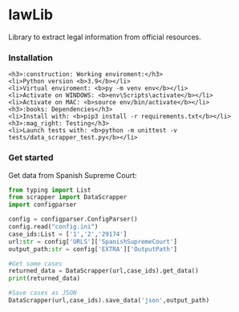 # lawLib

Library to extract legal information from official resources.

### Installation
```
<h3>:construction: Working enviroment:</h3>
<li>Python version <b>3.9</b></li> 
<li>Virtual enviroment: <b>py -m venv env</b></li> 
<li>Activate on WINDOWS: <b>env\Scripts\activate</b></li>
<li>Activate on MAC: <b>source env/bin/activate</b></li>
<h3>:books: Dependencies</h3>
<li>Install with: <b>pip3 install -r requirements.txt</b></li>
<h3>:mag_right: Testing</h3>
<li>Launch tests with: <b>python -m unittest -v tests/data_scrapper_test.py</b></li>
```

### Get started
Get data from Spanish Supreme Court:

```Python
from typing import List
from scrapper import DataScrapper
import configparser

config = configparser.ConfigParser()
config.read("config.ini")
case_ids:List = ['1','2','29174']
url:str = config['URLS']['SpanishSupremeCourt']
output_path:str = config['EXTRA']['OutputPath']

#Get some cases
returned_data = DataScrapper(url,case_ids).get_data()
print(returned_data)

#Save cases as JSON
DataScrapper(url,case_ids).save_data('json',output_path)
```